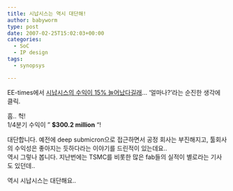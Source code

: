 ```yaml
---
title: 시납시스는 역시 대단해!
author: babyworm
type: post
date: 2007-02-25T15:02:03+00:00
categories:
  - SoC
  - IP design
tags:
  - synopsys

---
```

EE-times에서 <A href="http://www.edadesignline.com/197008048?cid=RSSfeed\_EDAdesignline\_edadlALL" target=_blank>시납시스의 수익이 15% 늘어났다길래</A>… ‘얼마나?’라는 순진한 생각에 클릭.

흠.. 헉!<br>
1/4분기 수익이 ” **$300.2 million** “!

대단합니다. 예전에 deep submicron으로 접근하면서 공정 회사는 부진해지고, 툴회사의 수익성은 좋아지는 듯하다라는 이야기를 드린적이 있는데요..<br>
역시 그렇나 봅니다. 지난번에는 TSMC를 비롯한 많은 fab들의 실적이 별로라는 기사도 있던데.. 

역시 시납시스는 대단해요..
